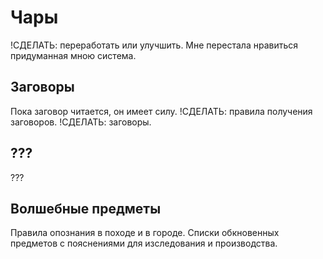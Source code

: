 # Чары

!СДЕЛАТЬ: переработать или улучшить. Мне перестала нравиться придуманная мною система.

## Заговоры

Пока заговор читается, он имеет силу. !СДЕЛАТЬ: правила получения заговоров. !СДЕЛАТЬ: заговоры.

## ???

???

## Волшебные предметы

Правила опознания в походе и в городе. Списки обкновенных предметов с пояснениями для изследования и производства.
